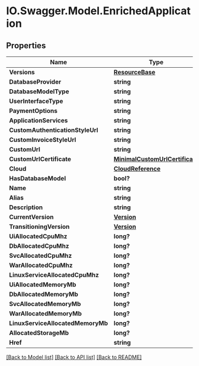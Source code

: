# IO.Swagger.Model.EnrichedApplication
## Properties

Name | Type | Description | Notes
------------ | ------------- | ------------- | -------------
**Versions** | [**ResourceBase**](ResourceBase.md) |  | [optional] 
**DatabaseProvider** | **string** |  | [optional] 
**DatabaseModelType** | **string** |  | [optional] 
**UserInterfaceType** | **string** |  | [optional] 
**PaymentOptions** | **string** |  | [optional] 
**ApplicationServices** | **string** |  | [optional] 
**CustomAuthenticationStyleUrl** | **string** |  | [optional] 
**CustomInvoiceStyleUrl** | **string** |  | [optional] 
**CustomUrl** | **string** |  | [optional] 
**CustomUrlCertificate** | [**MinimalCustomUrlCertificate**](MinimalCustomUrlCertificate.md) |  | [optional] 
**Cloud** | [**CloudReference**](CloudReference.md) |  | [optional] 
**HasDatabaseModel** | **bool?** |  | [optional] 
**Name** | **string** |  | [optional] 
**Alias** | **string** |  | [optional] 
**Description** | **string** |  | [optional] 
**CurrentVersion** | [**Version**](Version.md) |  | [optional] 
**TransitioningVersion** | [**Version**](Version.md) |  | [optional] 
**UiAllocatedCpuMhz** | **long?** |  | [optional] 
**DbAllocatedCpuMhz** | **long?** |  | [optional] 
**SvcAllocatedCpuMhz** | **long?** |  | [optional] 
**WarAllocatedCpuMhz** | **long?** |  | [optional] 
**LinuxServiceAllocatedCpuMhz** | **long?** |  | [optional] 
**UiAllocatedMemoryMb** | **long?** |  | [optional] 
**DbAllocatedMemoryMb** | **long?** |  | [optional] 
**SvcAllocatedMemoryMb** | **long?** |  | [optional] 
**WarAllocatedMemoryMb** | **long?** |  | [optional] 
**LinuxServiceAllocatedMemoryMb** | **long?** |  | [optional] 
**AllocatedStorageMb** | **long?** |  | [optional] 
**Href** | **string** |  | [optional] 

[[Back to Model list]](../README.md#documentation-for-models) [[Back to API list]](../README.md#documentation-for-api-endpoints) [[Back to README]](../README.md)

